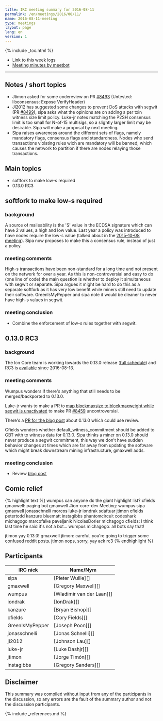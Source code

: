 ```yaml
---
title: IRC meeting summary for 2016-08-11
permalink: /en/meetings/2016/08/11/
name: 2016-08-11-meeting
type: meetings
layout: page
lang: en
version: 1
---
```

{% include _toc.html %}
 
- [Link to this week logs](https://botbot.me/freenode/ion-core-dev/2016-08-11/?msg=71169405&page=2)
- [Meeting minutes by meetbot](http://www.erisian.com.au/meetbot/ion-core-dev/2016/ion-core-dev.2016-08-11-18.59.html)
 
---
 
## Notes / short topics

- Jtimon asked for some codereview on PR [#8493][] (Untested: libconsensus: Expose VerifyHeader)
- Jl2012 has suggested some changes to prevent DoS attacks with segwit (PR [#8499][]), sipa asks what the opinions are on adding a per txin witness size limit policy. Luke-jr notes matching the P2SH consensus limit is too small for N-of-15 multisigs, so a slightly larger limit may be desirable. Sipa will make a proposal by next meeting.
- Sipa raises awareness around the different sets of flags, namely mandatory flags, consensus flags and standardness. Nodes who send transactions violating rules wich are mandatory will be banned, which causes the network to partition if there are nodes relaying those transactions.

## Main topics
 
- softfork to make low-s required
- 0.13.0 RC3

## softfork to make low-s required

### background

A source of malleability is the 'S' value in the ECDSA signature which can have 2 values, a high and low value. Last year a policy was introduced to have nodes require the low-s value (talked about in the [2015-10-08 meeting](/en/meetings/2015/10/08/#low-s-change)). Sipa now proposes to make this a consensus rule, instead of just a policy.

### meeting comments
 
High-s transactions have been non-standard for a long time and not present on the network for over a year. As this is non-controversial and easy to do (one line of code) the main question is whether to deploy it simultaneous with segwit or separate. Sipa argues it might be hard to do this as a separate softfork as it has very low benefit while miners still need to update their software. GreenIsMyPepper and sipa note it would be cleaner to never have high-s values in segwit.

### meeting conclusion

- Combine the enforcement of low-s rules together with segwit.

## 0.13.0 RC3

### background
 
The Ion Core team is working towards the 0.13.0 release ([full schedule](https://github.com/ion/ion/issues/7679)) and RC3 is [available](https://ion.org/bin/ion-core-0.13.0/test.rc3/) since 2016-08-13.

### meeting comments
 
Wumpus wonders if there's anything that still needs to be merged/backported to 0.13.0.

Luke-jr wants to make a PR to [map blockmaxsize to blockmaxweight while segwit is unactivated](https://github.com/ion/ion/commit/5a716a3bc6621e4d2e2c1de5b6b5596d6877d589) to make PR [#8459][] uncontroversial.

There's a [PR for the blog post](https://github.com/ion-core/ioncore.org/pull/199) about 0.13.0 which could use review.

Cfields wonders whether default_witness_commitment should be added to GBT with to witness data for 0.13.0. Sipa thinks a miner on 0.13.0 should never produce a segwit commitment, this way we don't have sudden behavior changes at times which are far away from updating the software which might break downstream mining infrastructure, gmaxwell adds.

### meeting conclusion

- Review [blog post](https://github.com/ion-core/ioncore.org/pull/199)

## Comic relief

{% highlight text %}
wumpus          can anyone do the giant highlight list?
cfields         gmaxwell: paging bot
gmaxwell        #ion-core-dev Meeting: wumpus sipa gmaxwell jonasschnelli morcos luke-jr iondrak sdaftuar jtimon cfields petertodd kanzure bluematt instagibbs phantomcircuit codeshark michagogo marcofalke paveljanik NicolasDorier
michagogo       cfields: I think last time he said it's not a bot...
wumpus          michagogo: all bots say that!

jtimon          yay 0.13.0!
gmaxwell        jtimon: careful, you're going to trigger some confused reddit posts.
jtimon          oops, sorry, yay ack rc3
{% endhighlight %}

## Participants
 
| IRC nick        | Name/Nym                  |
|-----------------|---------------------------|
| sipa            | [Pieter Wuille][]         |
| gmaxwell        | [Gregory Maxwell][]       |
| wumpus          | [Wladimir van der Laan][] |
| iondrak         | [IonDrak][]               |
| kanzure         | [Bryan Bishop][]          |
| cfields         | [Cory Fields][]           |
| GreenIsMyPepper | [Joseph Poon][]           |
| jonasschnelli   | [Jonas Schnelli][]        |
| jl2012          | [Johnson Lau][]           |
| luke-jr         | [Luke Dashjr][]           |
| jtimon          | [Jorge Timón][]           |
| instagibbs      | [Gregory Sanders][]       |

## Disclaimer
 
This summary was compiled without input from any of the participants in the discussion, so any errors are the fault of the summary author and not the discussion participants.

[#8493]: https://github.com/ion/ion/pull/8493
[#8499]: https://github.com/ion/ion/pull/8499
[#8459]: https://github.com/ion/ion/pull/8459

{% include _references.md %}

